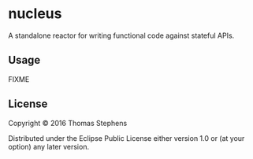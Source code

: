 # nucleus

A standalone reactor for writing functional code against stateful APIs.

## Usage

FIXME

## License

Copyright © 2016 Thomas Stephens

Distributed under the Eclipse Public License either version 1.0 or (at
your option) any later version.

